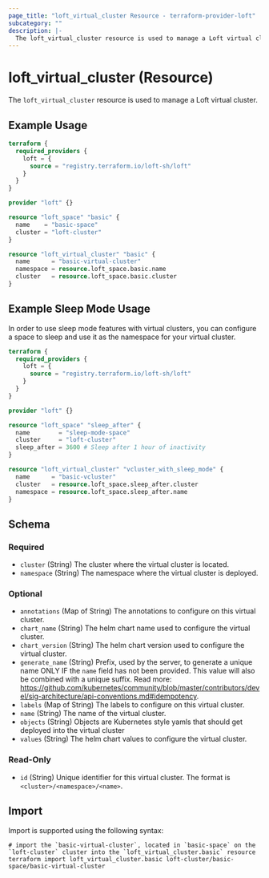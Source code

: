 ```yaml
---
page_title: "loft_virtual_cluster Resource - terraform-provider-loft"
subcategory: ""
description: |-
  The loft_virtual_cluster resource is used to manage a Loft virtual cluster.
---
```

# loft_virtual_cluster (Resource)
The `loft_virtual_cluster` resource is used to manage a Loft virtual cluster.

## Example Usage
```terraform
terraform {
  required_providers {
    loft = {
      source = "registry.terraform.io/loft-sh/loft"
    }
  }
}

provider "loft" {}

resource "loft_space" "basic" {
  name    = "basic-space"
  cluster = "loft-cluster"
}

resource "loft_virtual_cluster" "basic" {
  name      = "basic-virtual-cluster"
  namespace = resource.loft_space.basic.name
  cluster   = resource.loft_space.basic.cluster
}
```

## Example Sleep Mode Usage 
In order to use sleep mode features with virtual clusters, you can configure a space to sleep and use it as the namespace for your virtual cluster.
```terraform
terraform {
  required_providers {
    loft = {
      source = "registry.terraform.io/loft-sh/loft"
    }
  }
}

provider "loft" {}

resource "loft_space" "sleep_after" {
  name        = "sleep-mode-space"
  cluster     = "loft-cluster"
  sleep_after = 3600 # Sleep after 1 hour of inactivity
}

resource "loft_virtual_cluster" "vcluster_with_sleep_mode" {
  name      = "basic-vcluster"
  cluster   = resource.loft_space.sleep_after.cluster
  namespace = resource.loft_space.sleep_after.name
}
```

<!-- schema generated by tfplugindocs -->
## Schema

### Required

- `cluster` (String) The cluster where the virtual cluster is located.
- `namespace` (String) The namespace where the virtual cluster is deployed.

### Optional

- `annotations` (Map of String) The annotations to configure on this virtual cluster.
- `chart_name` (String) The helm chart name used to configure the virtual cluster.
- `chart_version` (String) The helm chart version used to configure the virtual cluster.
- `generate_name` (String) Prefix, used by the server, to generate a unique name ONLY IF the `name` field has not been provided. This value will also be combined with a unique suffix. Read more: https://github.com/kubernetes/community/blob/master/contributors/devel/sig-architecture/api-conventions.md#idempotency.
- `labels` (Map of String) The labels to configure on this virtual cluster.
- `name` (String) The name of the virtual cluster.
- `objects` (String) Objects are Kubernetes style yamls that should get deployed into the virtual cluster
- `values` (String) The helm chart values to configure the virtual cluster.

### Read-Only

- `id` (String) Unique identifier for this virtual cluster. The format is `<cluster>/<namespace>/<name>`.

## Import
Import is supported using the following syntax:
```shell
# import the `basic-virtual-cluster`, located in `basic-space` on the `loft-cluster` cluster into the `loft_virtual_cluster.basic` resource
terraform import loft_virtual_cluster.basic loft-cluster/basic-space/basic-virtual-cluster
```
